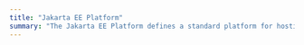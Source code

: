 ```yaml
---
title: "Jakarta EE Platform"
summary: "The Jakarta EE Platform defines a standard platform for hosting Jakarta EE applications."
---
```

